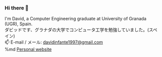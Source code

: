 ### Hi there 👋
I'm David, a Computer Engineering graduate at University of Granada (UGR), Spain.  
ダビッドです、グラナダの大学でコンピュータ工学を勉強していました。(スペイン)  
📫 E-mail / メール: davidinfante1997@gmail.com  
%md <a href="https://davidinfante.github.io/" target="_blank">Personal website</a>  



<!--
**davidinfante/davidinfante** is a ✨ _special_ ✨ repository because its `README.md` (this file) appears on your GitHub profile.

Here are some ideas to get you started:

- 🔭 I’m currently working on ...
- 🌱 I’m currently learning ...
- 👯 I’m looking to collaborate on ...
- 🤔 I’m looking for help with ...
- 💬 Ask me about ...
- 📫 How to reach me: ...
- 😄 Pronouns: ...
- ⚡ Fun fact: ...
-->
